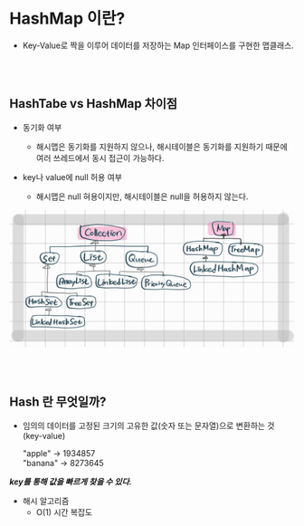HashMap 이란?
===

* Key-Value로 짝을 이루어 데이터를 저장하는 Map 인터페이스를 구현한 맵클래스.

<br><br>

## HashTabe vs HashMap 차이점

* 동기화 여부
  - 해시맵은 동기화를 지원하지 않으나, 해시테이블은 동기화를 지원하기 때문에 여러 쓰레드에서 동시 접근이 가능하다.

* key나 value에 null 허용 여부
  - 해시맵은 null 혀용이지만, 해시테이블은 null을 허용하지 않는다.

![map](../images/collection_map관계도.jpg)

<br><br>

## Hash 란 무엇일까?

* 임의의 데이터를 고정된 크기의 고유한 값(숫자 또는 문자열)으로 변환하는 것 (key-value)

    "apple" → 1934857  
    "banana" → 8273645


***key를 통해 값을 빠르게 찾을 수 있다.***

* 해시 알고리즘
  - O(1) 시간 복잡도